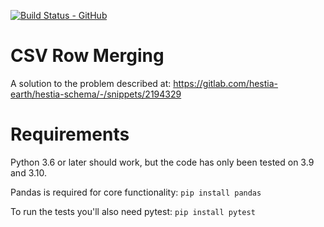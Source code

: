 [![Build Status - GitHub](https://github.com/luke-nuttall/csv_row_merging/workflows/pytest/badge.svg)](https://github.com/luke-nuttall/csv_row_merging/actions?query=workflow%3Apytest)

# CSV Row Merging

A solution to the problem described at:
https://gitlab.com/hestia-earth/hestia-schema/-/snippets/2194329

# Requirements

Python 3.6 or later should work, but the code has only been tested on 3.9 and 3.10.

Pandas is required for core functionality:
``pip install pandas``

To run the tests you'll also need pytest: ``pip install pytest``